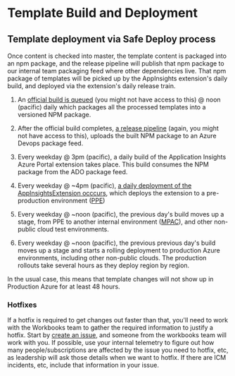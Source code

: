 # Template Build and Deployment

## Template deployment via Safe Deploy process
Once content is checked into master, the template content is packaged into an npm package, and the release pipeline will publish that npm package to our internal team packaging feed where other dependencies live. That npm package of templates will be picked up by the AppInsights extension's daily build, and deployed via the extension's daily release train.

1. An [official build is queued](https://github-private.visualstudio.com/microsoft/_build?definitionId=474) (you might not have access to this) @ noon (pacific) daily which packages all the processed templates into a versioned NPM package.

2. After the official build completes, [a release pipeline](https://github-private.visualstudio.com/microsoft/_release?_a=releases&view=mine&definitionId=65) (again, you might not have access to this), uploads the built NPM package to an Azure Devops package feed.

3. Every weekday @ 3pm (pacific), a daily build of the Application Insights Azure Portal extension takes place. This build consumes the NPM package from the ADO package feed.

4. Every weekday @ ~4pm (pacific), [a daily deployment of the AppInsightsExtension occcurs](https://eng.ms/docs/cloud-ai-platform/azure/aep-platform-infrastructure/observability/application-insights/portal/operations/deployment#deployment-pipeline), which deploys the extension to a pre-production environment ([PPE](https://portal.azure.com/?feature.canmodifystamps=true&appInsightsExtension=ppe))

5. Every weekday @ ~noon (pacific), the previous day's build moves up a stage, from PPE to another internal environment ([MPAC](https://portal.azure.com/?feature.canmodifystamps=true&appInsightsExtension=mpac)), and other non-public cloud test environments.

6. Every weekday @ ~noon (pacific), the previous previous day's build moves up a stage and starts a rolling deployment to production Azure environments, including other non-public clouds. The production rollouts take several hours as they deploy region by region.

In the usual case, this means that template changes will not show up in Production Azure for at least 48 hours.

### Hotfixes
If a hotfix is required to get changes out faster than that, you'll need to work with the Workbooks team to gather the required information to justify a hotfix. Start by [create an issue][new-issue], and someone from the workbooks team will work with you. If possible, use your internal telemetry to figure out how many people/subscriptions are affected by the issue you need to hotfix, etc, as leadership will ask those details when we want to hotfix. If there are ICM incidents, etc, include that information in your issue. 

[new-issue]: https://github.com/microsoft/Application-Insights-Workbooks/issues/new
